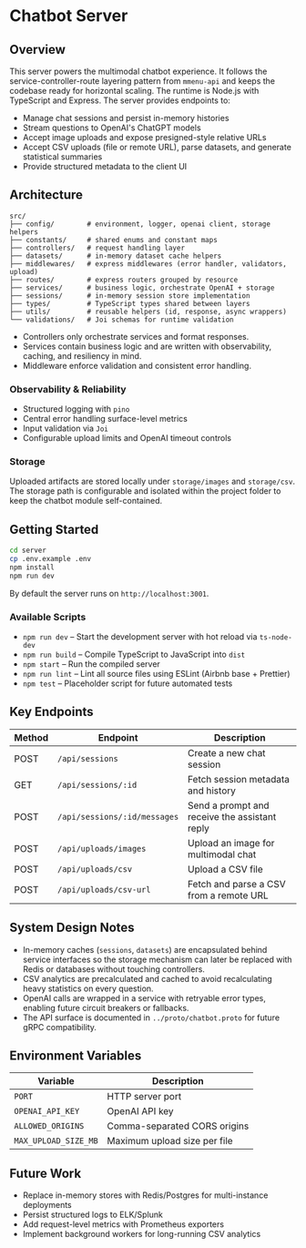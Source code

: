 # Chatbot Server

## Overview

This server powers the multimodal chatbot experience. It follows the service-controller-route layering pattern from `mmenu-api` and keeps the codebase ready for horizontal scaling. The runtime is Node.js with TypeScript and Express. The server provides endpoints to:

- Manage chat sessions and persist in-memory histories
- Stream questions to OpenAI's ChatGPT models
- Accept image uploads and expose presigned-style relative URLs
- Accept CSV uploads (file or remote URL), parse datasets, and generate statistical summaries
- Provide structured metadata to the client UI

## Architecture

```
src/
├── config/        # environment, logger, openai client, storage helpers
├── constants/     # shared enums and constant maps
├── controllers/   # request handling layer
├── datasets/      # in-memory dataset cache helpers
├── middlewares/   # express middlewares (error handler, validators, upload)
├── routes/        # express routers grouped by resource
├── services/      # business logic, orchestrate OpenAI + storage
├── sessions/      # in-memory session store implementation
├── types/         # TypeScript types shared between layers
├── utils/         # reusable helpers (id, response, async wrappers)
└── validations/   # Joi schemas for runtime validation
```

- Controllers only orchestrate services and format responses.
- Services contain business logic and are written with observability, caching, and resiliency in mind.
- Middleware enforce validation and consistent error handling.

### Observability & Reliability
- Structured logging with `pino`
- Central error handling surface-level metrics
- Input validation via `Joi`
- Configurable upload limits and OpenAI timeout controls

### Storage
Uploaded artifacts are stored locally under `storage/images` and `storage/csv`. The storage path is configurable and isolated within the project folder to keep the chatbot module self-contained.

## Getting Started

```bash
cd server
cp .env.example .env
npm install
npm run dev
```

By default the server runs on `http://localhost:3001`.

### Available Scripts
- `npm run dev` – Start the development server with hot reload via `ts-node-dev`
- `npm run build` – Compile TypeScript to JavaScript into `dist`
- `npm start` – Run the compiled server
- `npm run lint` – Lint all source files using ESLint (Airbnb base + Prettier)
- `npm test` – Placeholder script for future automated tests

## Key Endpoints

| Method | Endpoint | Description |
| ------ | -------- | ----------- |
| POST | `/api/sessions` | Create a new chat session |
| GET | `/api/sessions/:id` | Fetch session metadata and history |
| POST | `/api/sessions/:id/messages` | Send a prompt and receive the assistant reply |
| POST | `/api/uploads/images` | Upload an image for multimodal chat |
| POST | `/api/uploads/csv` | Upload a CSV file |
| POST | `/api/uploads/csv-url` | Fetch and parse a CSV from a remote URL |

## System Design Notes
- In-memory caches (`sessions`, `datasets`) are encapsulated behind service interfaces so the storage mechanism can later be replaced with Redis or databases without touching controllers.
- CSV analytics are precalculated and cached to avoid recalculating heavy statistics on every question.
- OpenAI calls are wrapped in a service with retryable error types, enabling future circuit breakers or fallbacks.
- The API surface is documented in `../proto/chatbot.proto` for future gRPC compatibility.

## Environment Variables

| Variable | Description |
| -------- | ----------- |
| `PORT` | HTTP server port |
| `OPENAI_API_KEY` | OpenAI API key |
| `ALLOWED_ORIGINS` | Comma-separated CORS origins |
| `MAX_UPLOAD_SIZE_MB` | Maximum upload size per file |

## Future Work
- Replace in-memory stores with Redis/Postgres for multi-instance deployments
- Persist structured logs to ELK/Splunk
- Add request-level metrics with Prometheus exporters
- Implement background workers for long-running CSV analytics

